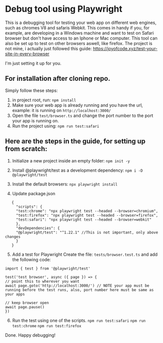 # Debug tool using Playwright

This is a debugging tool for testing your web app on different web engines, such as chromes V8 and safaris Webkit.
This comes in handy if you, for example, are developing in a Windows machine and want to test on Safari browser but don't have access to an Iphone or Mac computer.
This tool can also be set up to test on other browsers aswell, like firefox.
The project is not mine, i actually just followed this guide: https://joyofcode.xyz/test-your-site-in-every-browser

I'm just setting it up for you.

## For installation after cloning repo.

Simply follow these steps:

1. in project root, run: `npm install`
2. Make sure your web app is already running and you have the url, example: it is running on `http://localhost:3000/`
3. Open the file `test/browser.ts` and change the port number to the port your app is running on.
4. Run the project using: `npm run test:safari`

## Here are the steps in the guide, for setting up from scratch:

1. Initialize a new project inside an empty folder:
   `npm init -y`

2. Install @playwright/test as a development dependency:
   `npm i -D @playwright/test`

3. Install the default browsers:
   `npx playwright install`

4. Update package.json

```
   {
     "scripts": {
     "test:chrome": "npx playwright test --headed --browser=chromium",
     "test:firefox": "npx playwright test --headed --browser=firefox",
     "test:safari": "npx playwright test --headed --browser=webkit"
     },
     "devDependencies": {
     "@playwright/test": "^1.22.1" //This is not important, only above changes
     }
   }
```

5. Add a test for Playwright
   Create the file: `tests/browser.test.ts`
   and add the following code:

```
import { test } from '@playwright/test'

test('test browser', async ({ page }) => {
// point this to wherever you want
await page.goto('http://localhost:3000/') // NOTE your app must be running before the test runs, also, port number here must be same as your apps

// keep browser open
await page.pause()
})
```

6. Run the test using one of the scripts.
   `npm run test:safari`
   `npm run test:chrome`
   `npm run test:firefox`

Done. Happy debugging!
